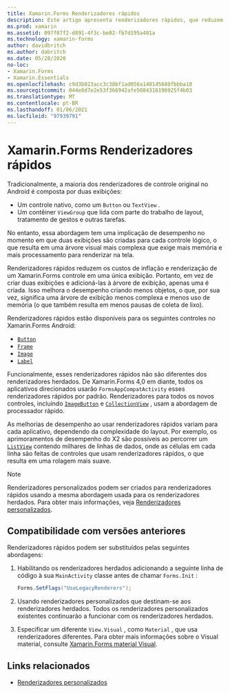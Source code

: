 ```yaml
---
title: Xamarin.Forms Renderizadores rápidos
description: Este artigo apresenta renderizadores rápidos, que reduzem os custos de inflação e renderização de um Xamarin.Forms controle no Android, nivelando a hierarquia de controle nativo resultante.
ms.prod: xamarin
ms.assetid: 097f87f2-d891-4f3c-be02-fb7d195a481a
ms.technology: xamarin-forms
author: davidbritch
ms.author: dabritch
ms.date: 05/28/2020
no-loc:
- Xamarin.Forms
- Xamarin.Essentials
ms.openlocfilehash: c9d3b023acc3c38bf1ad056a140145680fbbba10
ms.sourcegitcommit: 044e8d7e2e53f366942afe5084316198925f4b03
ms.translationtype: MT
ms.contentlocale: pt-BR
ms.lasthandoff: 01/06/2021
ms.locfileid: "97939791"
---
```

# <a name="no-locxamarinforms-fast-renderers"></a>Xamarin.Forms Renderizadores rápidos

Tradicionalmente, a maioria dos renderizadores de controle original no Android é composta por duas exibições:

- Um controle nativo, como um `Button` ou `TextView` .
- Um contêiner `ViewGroup` que lida com parte do trabalho de layout, tratamento de gestos e outras tarefas.

No entanto, essa abordagem tem uma implicação de desempenho no momento em que duas exibições são criadas para cada controle lógico, o que resulta em uma árvore visual mais complexa que exige mais memória e mais processamento para renderizar na tela.

Renderizadores rápidos reduzem os custos de inflação e renderização de um Xamarin.Forms controle em uma única exibição. Portanto, em vez de criar duas exibições e adicioná-las à árvore de exibição, apenas uma é criada. Isso melhora o desempenho criando menos objetos, o que, por sua vez, significa uma árvore de exibição menos complexa e menos uso de memória (o que também resulta em menos pausas de coleta de lixo).

Renderizadores rápidos estão disponíveis para os seguintes controles no Xamarin.Forms Android:

- [`Button`](xref:Xamarin.Forms.Button)
- [`Frame`](xref:Xamarin.Forms.Frame)
- [`Image`](xref:Xamarin.Forms.Image)
- [`Label`](xref:Xamarin.Forms.Label)

Funcionalmente, esses renderizadores rápidos não são diferentes dos renderizadores herdados. De Xamarin.Forms 4,0 em diante, todos os aplicativos direcionados usarão `FormsAppCompatActivity` esses renderizadores rápidos por padrão. Renderizadores para todos os novos controles, incluindo [`ImageButton`](xref:Xamarin.Forms.ImageButton) e [`CollectionView`](xref:Xamarin.Forms.CollectionView) , usam a abordagem de processador rápido.

As melhorias de desempenho ao usar renderizadores rápidos variam para cada aplicativo, dependendo da complexidade do layout. Por exemplo, os aprimoramentos de desempenho do X2 são possíveis ao percorrer um [`ListView`](xref:Xamarin.Forms.ListView) contendo milhares de linhas de dados, onde as células em cada linha são feitas de controles que usam renderizadores rápidos, o que resulta em uma rolagem mais suave.

> [!NOTE]
> Renderizadores personalizados podem ser criados para renderizadores rápidos usando a mesma abordagem usada para os renderizadores herdados. Para obter mais informações, veja [Renderizadores personalizados](~/xamarin-forms/app-fundamentals/custom-renderer/index.md).

## <a name="backwards-compatibility"></a>Compatibilidade com versões anteriores

Renderizadores rápidos podem ser substituídos pelas seguintes abordagens:

1. Habilitando os renderizadores herdados adicionando a seguinte linha de código à sua `MainActivity` classe antes de chamar `Forms.Init` :

    ```csharp
    Forms.SetFlags("UseLegacyRenderers");
    ```

1. Usando renderizadores personalizados que destinam-se aos renderizadores herdados. Todos os renderizadores personalizados existentes continuarão a funcionar com os renderizadores herdados.
1. Especificar um diferente `View.Visual` , como `Material` , que usa renderizadores diferentes. Para obter mais informações sobre o Visual material, consulte [ Xamarin.Forms material Visual](~/xamarin-forms/user-interface/visual/material-visual.md).

## <a name="related-links"></a>Links relacionados

- [Renderizadores personalizados](~/xamarin-forms/app-fundamentals/custom-renderer/index.md)
